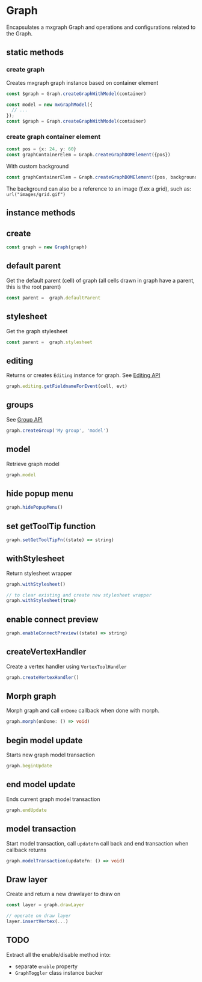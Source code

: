 # Graph

Encapsulates a mxgraph Graph and operations and configurations related to the Graph.

## static methods

### create graph

Creates mxgraph graph instance based on container element

```ts
const $graph = Graph.createGraphWithModel(container)
```

```ts
const model = new mxGraphModel({
  // ...
});
const $graph = Graph.createGraphWithModel(container)
```

### create graph container element

```ts
const pos = {x: 24, y: 60}
const graphContainerElem = Graph.createGraphDOMElement({pos})
```

With custom background

```ts
const graphContainerElem = Graph.createGraphDOMElement({pos, background: 'silver'})
```

The background can also be a reference to an image (f.ex a grid), such as: `url("images/grid.gif")`

## instance methods

## create

```ts
const graph = new Graph(graph)
```

## default parent

Get the default parent (cell) of graph (all cells drawn in graph have a parent, this is the root parent)

```ts
const parent =  graph.defaultParent
```

## stylesheet

Get the graph stylesheet

```ts
const parent =  graph.stylesheet
```

## editing

Returns or creates `Editing` instance for graph.
See [Editing API](./Editing.md)

```ts
graph.editing.getFieldnameForEvent(cell, evt)
```

## groups

See [Group API](./Group.md)

```ts
graph.createGroup('My group', 'model')
```

## model

Retrieve graph model

```ts
graph.model
```

## hide popup menu

```ts
graph.hidePopupMenu()
```


## set getToolTip function

```ts
graph.setGetToolTipFn((state) => string)
```

## withStylesheet

Return stylesheet wrapper

```ts
graph.withStylesheet()

// to clear existing and create new stylesheet wrapper
graph.withStylesheet(true)
```

## enable connect preview

```ts
graph.enableConnectPreview((state) => string)
```

## createVertexHandler

Create a vertex handler using `VertexToolHandler`

```ts
graph.createVertexHandler()
```


## Morph graph

Morph graph and call `onDone` callback when done with morph.

```ts
graph.morph(onDone: () => void)
```

## begin model update

Starts new graph model transaction

```ts
graph.beginUpdate
```

## end model update

Ends current graph model transaction

```ts
graph.endUpdate
```

## model transaction

Start model transaction, call `updateFn` call back and end transaction when callback returns

```ts
graph.modelTransaction(updateFn: () => void)
```

## Draw layer

Create and return a new drawlayer to draw on

```ts
const layer = graph.drawLayer

// operate on draw layer
layer.insertVertex(...)
```

## TODO

Extract all the enable/disable method into:

- separate `enable` property
- `GraphToggler` class instance backer

